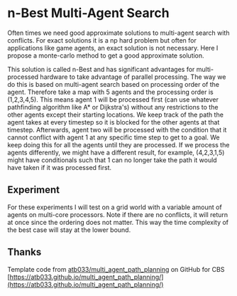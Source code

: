 # n-Best Multi-Agent Search

Often times we need good approximate solutions to multi-agent search with
conflicts. For exact solutions it is a np hard problem but often for
applications like game agents, an exact solution is not necessary. Here I
propose a monte-carlo method to get a good approximate solution.

This solution is called n-Best and has significant advantages for multi-processed
hardware to take advantage of parallel processing. The way we do this is based on
multi-agent search based on processing order of the agent. Therefore take a map
with 5 agents and the processing order is (1,2,3,4,5). This means agent 1 will be
processed first (can use whatever pathfinding algorithm like A* or Dijkstra's) without
any restrictions to the other agents except their starting locations. We keep track
of the path the agent takes at every timestep so it is blocked for the other agents
at that timestep. Afterwards, agent two will be processed with the condition that
it cannot conflict with agent 1 at any specific time step to get to a goal. We
keep doing this for all the agents until they are processed. If we process the agents
differently, we might have a different result, for example, (4,2,3,1,5) might have
conditionals such that 1 can no longer take the path it would have taken if it was
processed first.

## Experiment

For these experiments I will test on a grid world with a variable amount of agents
on multi-core processors. Note if there are no conflicts, it will return at once
since the ordering does not matter. This way the time complexity of the best case
will stay at the lower bound.

## Thanks

Template code from [atb033/multi_agent_path_planning](https://github.com/atb033/multi_agent_path_planning/tree/master) on GitHub for CBS
[https://atb033.github.io/multi_agent_path_planning/](https://atb033.github.io/multi_agent_path_planning/)
